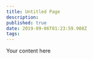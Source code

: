 ```yaml
---
title: Untitled Page
description: 
published: true
date: 2019-09-06T01:23:59.908Z
tags: 
---
```




Your content here